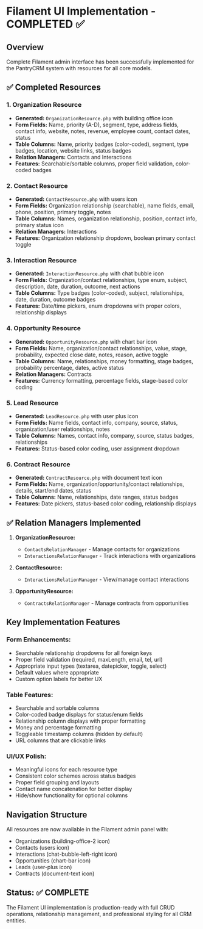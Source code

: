 # Filament UI Implementation - COMPLETED ✅

## Overview
Complete Filament admin interface has been successfully implemented for the PantryCRM system with resources for all core models.

## ✅ Completed Resources

### **1. Organization Resource** 
- **Generated:** `OrganizationResource.php` with building office icon
- **Form Fields:** Name, priority (A-D), segment, type, address fields, contact info, website, notes, revenue, employee count, contact dates, status
- **Table Columns:** Name, priority badges (color-coded), segment, type badges, location, website links, status badges
- **Relation Managers:** Contacts and Interactions
- **Features:** Searchable/sortable columns, proper field validation, color-coded badges

### **2. Contact Resource**
- **Generated:** `ContactResource.php` with users icon
- **Form Fields:** Organization relationship (searchable), name fields, email, phone, position, primary toggle, notes  
- **Table Columns:** Names, organization relationship, position, contact info, primary status icon
- **Relation Managers:** Interactions
- **Features:** Organization relationship dropdown, boolean primary contact toggle

### **3. Interaction Resource**
- **Generated:** `InteractionResource.php` with chat bubble icon
- **Form Fields:** Organization/contact relationships, type enum, subject, description, date, duration, outcome, next actions
- **Table Columns:** Type badges (color-coded), subject, relationships, date, duration, outcome badges
- **Features:** Date/time pickers, enum dropdowns with proper colors, relationship displays

### **4. Opportunity Resource**
- **Generated:** `OpportunityResource.php` with chart bar icon  
- **Form Fields:** Name, organization/contact relationships, value, stage, probability, expected close date, notes, reason, active toggle
- **Table Columns:** Name, relationships, money formatting, stage badges, probability percentage, dates, active status
- **Relation Managers:** Contracts
- **Features:** Currency formatting, percentage fields, stage-based color coding

### **5. Lead Resource**
- **Generated:** `LeadResource.php` with user plus icon
- **Form Fields:** Name fields, contact info, company, source, status, organization/user relationships, notes
- **Table Columns:** Names, contact info, company, source, status badges, relationships  
- **Features:** Status-based color coding, user assignment dropdown

### **6. Contract Resource**
- **Generated:** `ContractResource.php` with document text icon
- **Form Fields:** Name, organization/opportunity/contact relationships, details, start/end dates, status
- **Table Columns:** Name, relationships, date ranges, status badges
- **Features:** Date pickers, status-based color coding, relationship displays

## ✅ Relation Managers Implemented

1. **OrganizationResource:**
   - `ContactsRelationManager` - Manage contacts for organizations
   - `InteractionsRelationManager` - Track interactions with organizations

2. **ContactResource:**
   - `InteractionsRelationManager` - View/manage contact interactions

3. **OpportunityResource:**
   - `ContractsRelationManager` - Manage contracts from opportunities

## Key Implementation Features

### **Form Enhancements:**
- Searchable relationship dropdowns for all foreign keys
- Proper field validation (required, maxLength, email, tel, url)
- Appropriate input types (textarea, datepicker, toggle, select)
- Default values where appropriate
- Custom option labels for better UX

### **Table Features:**
- Searchable and sortable columns
- Color-coded badge displays for status/enum fields
- Relationship column displays with proper formatting
- Money and percentage formatting
- Toggleable timestamp columns (hidden by default)
- URL columns that are clickable links

### **UI/UX Polish:**
- Meaningful icons for each resource type
- Consistent color schemes across status badges
- Proper field grouping and layouts
- Contact name concatenation for better display
- Hide/show functionality for optional columns

## Navigation Structure
All resources are now available in the Filament admin panel with:
- Organizations (building-office-2 icon)
- Contacts (users icon) 
- Interactions (chat-bubble-left-right icon)
- Opportunities (chart-bar icon)
- Leads (user-plus icon)
- Contracts (document-text icon)

## Status: ✅ COMPLETE
The Filament UI implementation is production-ready with full CRUD operations, relationship management, and professional styling for all CRM entities.